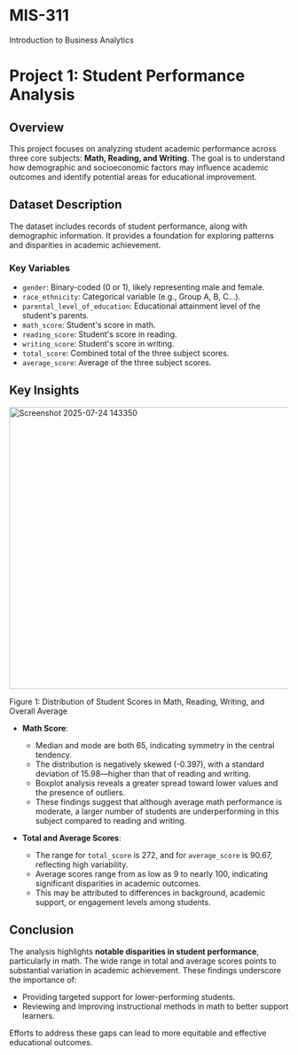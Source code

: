 # MIS-311
Introduction to Business Analytics
# Project 1: Student Performance Analysis

## Overview
This project focuses on analyzing student academic performance across three core subjects: **Math, Reading, and Writing**. The goal is to understand how demographic and socioeconomic factors may influence academic outcomes and identify potential areas for educational improvement.

## Dataset Description
The dataset includes records of student performance, along with demographic information. It provides a foundation for exploring patterns and disparities in academic achievement.

### Key Variables
- `gender`: Binary-coded (0 or 1), likely representing male and female.
- `race_ethnicity`: Categorical variable (e.g., Group A, B, C...).
- `parental_level_of_education`: Educational attainment level of the student's parents.
- `math_score`: Student's score in math.
- `reading_score`: Student's score in reading.
- `writing_score`: Student's score in writing.
- `total_score`: Combined total of the three subject scores.
- `average_score`: Average of the three subject scores.

## Key Insights
<img width="641" height="509" alt="Screenshot 2025-07-24 143350" src="https://github.com/user-attachments/assets/c8495b0c-eaf3-464d-a9c6-c82742681603" />

Figure 1: Distribution of Student Scores in Math, Reading, Writing, and Overall Average
- **Math Score**:
  - Median and mode are both 65, indicating symmetry in the central tendency.
  - The distribution is negatively skewed (-0.397), with a standard deviation of 15.98—higher than that of reading and writing.
  - Boxplot analysis reveals a greater spread toward lower values and the presence of outliers.
  - These findings suggest that although average math performance is moderate, a larger number of students are underperforming in this subject compared to reading and writing.

- **Total and Average Scores**:
  - The range for `total_score` is 272, and for `average_score` is 90.67, reflecting high variability.
  - Average scores range from as low as 9 to nearly 100, indicating significant disparities in academic outcomes.
  - This may be attributed to differences in background, academic support, or engagement levels among students.

## Conclusion
The analysis highlights **notable disparities in student performance**, particularly in math. The wide range in total and average scores points to substantial variation in academic achievement. These findings underscore the importance of:
- Providing targeted support for lower-performing students.
- Reviewing and improving instructional methods in math to better support learners.
  
Efforts to address these gaps can lead to more equitable and effective educational outcomes.
